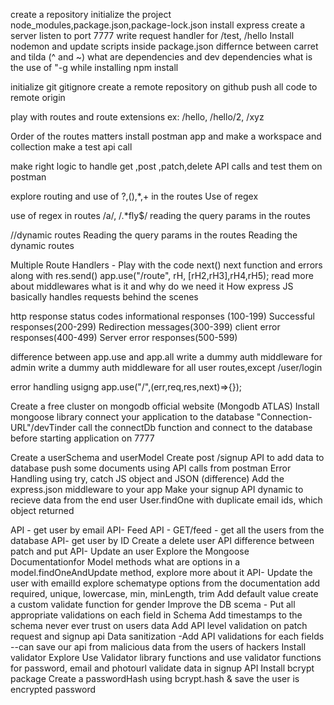 create a repository
initialize the project
node_modules,package.json,package-lock.json
install express
create a server
listen to port 7777
write request handler for /test, /hello
Install nodemon and update scripts inside package.json
differnce between carret and tilda (^ and ~)
what are dependencies and dev dependencies
what is the use of "-g while installing npm install


initialize git 
gitignore
create a remote repository on github
push all code to remote origin

play with routes and route extensions ex: /hello, /hello/2, /xyz

Order of the routes matters
install postman app and make a workspace and collection
make a test api call

make right logic to handle get ,post ,patch,delete API calls and test them on postman

explore routing and use of ?,(),*,+ in the routes
Use of regex

use of regex in routes /a/, /.*fly$/
reading the query params  in the routes

//dynamic routes
Reading the query params in the routes
Reading the dynamic routes

Multiple Route Handlers - Play with the code
next()
next function and errors along with res.send()
app.use("/route", rH, [rH2,rH3],rH4,rH5);
read more about middlewares what is it and why do we need it
How express JS basically handles requests behind the scenes

http response status codes
 informational responses (100-199)
 Successful responses(200-299)
 Redirection messages(300-399)
 client error responses(400-499)
 Server error responses(500-599)

difference between app.use and app.all 
write a dummy auth middleware for admin
write a dummy auth middleware for all user routes,except /user/login

error handling usigng app.use("/",(err,req,res,next)=>{});

Create a free cluster on mongodb official website (Mongodb ATLAS)
Install mongoose library
connect your application to the database "Connection-URL"/devTinder
call the connectDb function and connect to the database before starting application on 7777

Create a userSchema and userModel
Create post /signup API to add data to database
push some documents using API calls from postman
Error Handling using try, catch
JS object and JSON (difference)
Add the express.json middleware to your app
Make your signup API dynamic to recieve data from the end user
User.findOne with duplicate email ids, which object returned

API -  get user by email
API- Feed API - GET/feed - get all the users from the database
API- get user by ID
Create a delete user API
difference between patch and put
API- Update an user
Explore the Mongoose Documentationfor Model methods
what are options in a model.findOneAndUpdate method, explore more about it
API- Update the user with emailId
explore schematype options from the documentation
add required, unique, lowercase, min, minLength, trim
Add default value 
create a custom validate function for gender
Improve the DB scema - Put all appropriate validations on each field in Schema
Add timestamps to the schema
never ever trust on users data
Add API level validation on patch request and signup api
Data sanitization -Add API validations for each fields --can save our api from malicious data from the users of hackers 
Install validator
Explore Use Validator library functions and use validator functions for password, email and photourl
validate data in signup API
Install bcrypt package
Create a passwordHash using bcrypt.hash & save the user is encrypted password
